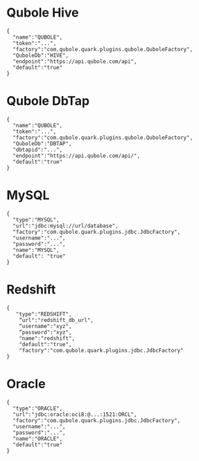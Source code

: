 Qubole Hive
===========

    {
      "name":"QUBOLE",
      "token":"...",
      "factory":"com.qubole.quark.plugins.qubole.QuboleFactory",
      "QuboleDb":"HIVE",
      "endpoint":"https://api.qubole.com/api",
      "default":"true"
    }

Qubole DbTap
============
    {
      "name":"QUBOLE",
      "token":"...",
      "factory":"com.qubole.quark.plugins.qubole.QuboleFactory",
      "QuboleDb":"DBTAP",
      "dbtapid":"...",
      "endpoint":"https://api.qubole.com/api/",
      "default":"true"
    }


MySQL
=====

    {
      "type":"MYSQL",
      "url":"jdbc:mysql://url/database",
      "factory":"com.qubole.quark.plugins.jdbc.JdbcFactory",
      "username":"...",
      "password":"...",
      "name":"MYSQL",
      "default": "true"
    }

Redshift
========

    {
       "type":"REDSHIFT",
        “url":"redshift_db_url",
        “username":"xyz",
        “password":"xyz",
        "name":"redshift",
        "default":"true",
        "factory":"com.qubole.quark.plugins.jdbc.JdbcFactory"
    }

Oracle
======

    {
      "type":"ORACLE",
      "url":"jdbc:oracle:oci8:@...:1521:ORCL",
      "factory":"com.qubole.quark.plugins.jdbc.JdbcFactory",
      "username":"...",
      "password":"...",
      "name":"ORACLE",
      "default":"true"
    }

